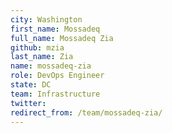 ```yaml
---
city: Washington
first_name: Mossadeq
full_name: Mossadeq Zia
github: mzia
last_name: Zia
name: mossadeq-zia
role: DevOps Engineer
state: DC
team: Infrastructure
twitter: 
redirect_from: /team/mossadeq-zia/
---
```

